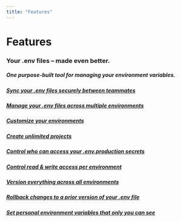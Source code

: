 ```yaml
---
title: "Features"
---
```


<div class="row">
  <div class="col-lg-10 offset-lg-1">
    <h1 class="text-center h5 text-secondary font-monospace mt-5 pb-0 mb-0 fw-normal">Features</h1>
    <h3 class="text-center h1 fw-bold">Your .env files – made even better.</h3>
    <h5 class="text-center mb-5">One purpose-built tool for managing your environment variables.</h5>
  </div>
</div>

<div class="row mb-5">
  <div class="col-lg-8 offset-lg-2">
    <div class="row">
      <div class="col-lg-6 p-2 p-lg-3">
        <a href="/features/sync">
          <h5 class="text-center">
            Sync your .env files securely between teammates
          </h5>
        </a>
      </div>
      <div class="col-lg-6 p-2 p-lg-3">
        <a href="/features/environments">
          <h5 class="text-center">
            Manage your .env files across multiple environments
          </h5>
        </a>
      </div>
      <div class="col-lg-6 p-2 p-lg-3">
        <a href="/features/custom-environments">
          <h5 class="text-center">
            Customize your environments
          </h5>
        </a>
      </div>
      <div class="col-lg-6 p-2 p-lg-3">
        <a href="/features/custom-environments">
          <h5 class="text-center">
            Create unlimited projects
          </h5>
        </a>
      </div>
      <div class="col-lg-6 p-2 p-lg-3">
        <a href="/features/access-controls">
          <h5 class="text-center">
            Control who can access your .env.production secrets
          </h5>
        </a>
      </div>
      <div class="col-lg-6 p-2 p-lg-3">
        <a href="/features/access-controls">
          <h5 class="text-center">
            Control read & write access per environment
          </h5>
        </a>
      </div>
      <div class="col-lg-6 p-2 p-lg-3">
        <a href="/features/version-history">
          <h5 class="text-center">
            Version everything across all environments
          </h5>
        </a>
      </div>
      <div class="col-lg-6 p-2 p-lg-3">
        <a href="/features/version-history">
          <h5 class="text-center">
            Rollback changes to a prior version of your .env file
          </h5>
        </a>
      </div>
      <div class="col-lg-6 p-2 p-lg-3">
        <a href="/features/personal-environment-variables">
          <h5 class="text-center">
            Set personal environment variables that only you can see
          </h5>
        </a>
      </div>
    </div>
  </div>
</div>
